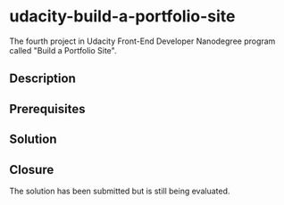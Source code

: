 # udacity-build-a-portfolio-site
The fourth project in Udacity Front-End Developer Nanodegree program called "Build a Portfolio Site".

## Description

## Prerequisites

## Solution

## Closure
The solution has been submitted but is still being evaluated.
